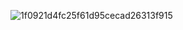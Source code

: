 
![1f0921d4fc25f61d95cecad26313f915](https://user-images.githubusercontent.com/100381342/184029930-e5a05b75-245d-450e-bf3a-69d9f67b5397.jpg)
